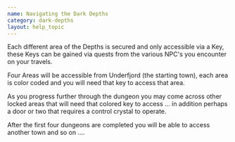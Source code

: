 ```yaml
---
name: Navigating the Dark Depths
category: dark-depths
layout: help_topic
---
```

Each different area of the Depths is secured and only accessible via a Key, these Keys can be gained via quests from the various NPC's you encounter on your travels.

Four Areas will be accessible from Underfjord (the starting town), each area is color coded and you will need that key to access that area.

As you progress further through the dungeon you may come across other locked areas that will need that colored key to access ... in addition perhaps a door or two that requires a control crystal to operate.

After the first four dungeons are completed you will be able to access another town and so on ....
